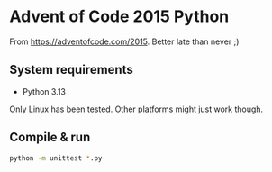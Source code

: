 # Advent of Code 2015 Python

From <https://adventofcode.com/2015>. Better late than never ;)

## System requirements

- Python 3.13

Only Linux has been tested. Other platforms might just work though.

## Compile & run

```bash
python -m unittest *.py
```
